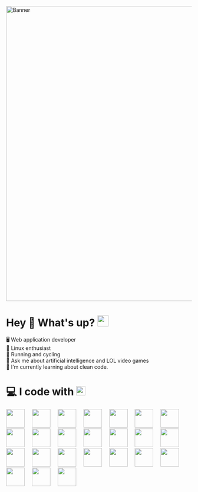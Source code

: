 <img src="https://www.webdesignacademy.co.za/wp-content/uploads/2022/10/javascript-course-gauteng-banner.jpg" alt="Banner" width="800">

# Hey 👋 What's up? <img src="https://media.giphy.com/media/WUlplcMpOCEmTGBtBW/giphy.gif" width="30">
🖥️ Web application developer<br>🐧 Linux enthusiast<br>🚴 Running and cycling<br>💬 Ask me about artificial intelligence and LOL video games<br>🌱 I'm currently learning about clean code.

# 💻 I code with <img src="https://media2.giphy.com/media/QssGEmpkyEOhBCb7e1/giphy.gif?cid=ecf05e47a0n3gi1bfqntqmob8g9aid1oyj2wr3ds3mg700bl&rid=giphy.gif" width ="25">
<div align="left">
          <img src="https://cdn.jsdelivr.net/gh/devicons/devicon@latest/icons/html5/html5-original.svg" height="50" />
          <img width="12" />
          <img src="https://cdn.jsdelivr.net/gh/devicons/devicon@latest/icons/css3/css3-original.svg" height="50" /> 
          <img width="12" />
          <img src="https://cdn.jsdelivr.net/gh/devicons/devicon@latest/icons/bootstrap/bootstrap-original-wordmark.svg" height="50" /> 
          <img width="12" />
          <img src="https://cdn.jsdelivr.net/gh/devicons/devicon@latest/icons/materialui/materialui-original.svg" height="50" /> 
          <img width="12" />
          <img src="https://cdn.jsdelivr.net/gh/devicons/devicon@latest/icons/javascript/javascript-original.svg" height="50" /> 
          <img width="12" />
          <img src="https://cdn.jsdelivr.net/gh/devicons/devicon@latest/icons/typescript/typescript-original.svg" height="50" />
          <img width="12" />
          <img src="https://cdn.jsdelivr.net/gh/devicons/devicon@latest/icons/react/react-original-wordmark.svg" height="50" /> 
          <img width="12" />
          <img src="https://cdn.jsdelivr.net/gh/devicons/devicon@latest/icons/vitejs/vitejs-original.svg" height="50" /> 
          <img width="12" />
          <img src="https://cdn.jsdelivr.net/gh/devicons/devicon@latest/icons/git/git-original-wordmark.svg" height="50" /> 
          <img width="12" />
          <img src="https://cdn.jsdelivr.net/gh/devicons/devicon@latest/icons/github/github-original.svg" height="50" />
          <img width="12" />
          <img src="https://cdn.jsdelivr.net/gh/devicons/devicon@latest/icons/npm/npm-original-wordmark.svg" height="50" /> 
          <img width="12" />
          <img src="https://cdn.jsdelivr.net/gh/devicons/devicon@latest/icons/nodejs/nodejs-original-wordmark.svg" height="50" /> 
          <img width="12" />
          <img src="https://cdn.jsdelivr.net/gh/devicons/devicon@latest/icons/express/express-original.svg" height="50" /> 
          <img width="12" />
          <img src="https://cdn.jsdelivr.net/gh/devicons/devicon@latest/icons/mongodb/mongodb-original-wordmark.svg" height="50" /> 
          <img width="12" />
          <img src="https://cdn.jsdelivr.net/gh/devicons/devicon@latest/icons/postgresql/postgresql-original-wordmark.svg" height="50" /> 
          <img width="12" />
          <img src="https://cdn.jsdelivr.net/gh/devicons/devicon@latest/icons/prisma/prisma-original.svg" height="50" /> 
          <img width="12" />
          <img src="https://cdn.jsdelivr.net/gh/devicons/devicon@latest/icons/firebase/firebase-original.svg" height="50" /> 
          <img width="12" />
          <img src="https://cdn.jsdelivr.net/gh/devicons/devicon@latest/icons/docker/docker-original.svg" height="50" /> 
          <img width="12" />
          <img src="https://cdn.jsdelivr.net/gh/devicons/devicon@latest/icons/netlify/netlify-original.svg" height="50" /> 
          <img width="12" />
          <img src="https://cdn.jsdelivr.net/gh/devicons/devicon@latest/icons/railway/railway-line.svg" height="50" />
          <img width="12" />
          <img src="https://cdn.jsdelivr.net/gh/devicons/devicon@latest/icons/postman/postman-original.svg" height="50" /> 
          <img width="12" />
          <img src="https://cdn.jsdelivr.net/gh/devicons/devicon@latest/icons/vscode/vscode-original.svg" height="50"/> 
          <img width="12" />
          <img src="https://cdn.jsdelivr.net/gh/devicons/devicon@latest/icons/linux/linux-original.svg" height="50" /> 
          <img width="12" />
          <img src="https://cdn.jsdelivr.net/gh/devicons/devicon@latest/icons/debian/debian-plain-wordmark.svg" height="50" />
          <img width="12" />
</div>
          
<!-- Proudly created with GPRM ( https://gprm.itsvg.in ) -->
